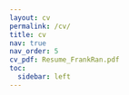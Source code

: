 ```yaml
---
layout: cv
permalink: /cv/
title: cv
nav: true
nav_order: 5
cv_pdf: Resume_FrankRan.pdf
toc:
  sidebar: left
---
```


